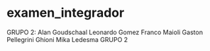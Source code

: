 # examen_integrador
GRUPO 2:
Alan Goudschaal
Leonardo Gomez
Franco Maioli
Gaston Pellegrini Ghioni
Mika Ledesma
GRUPO 2
